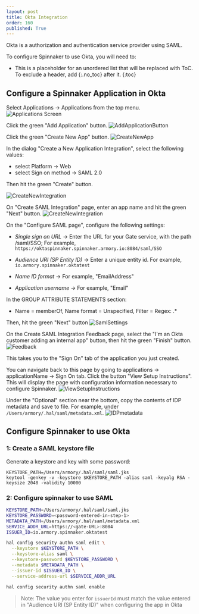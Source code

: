 ```yaml
---
layout: post
title: Okta Integration
order: 160
published: True
---
```



Okta is a authorization and authentication service provider using SAML.

To configure Spinnaker to use Okta, you will need to:

* This is a placeholder for an unordered list that will be replaced with ToC. To exclude a header, add {:.no_toc} after it.
{:toc}


## Configure a Spinnaker Application in Okta

Select Applications -> Applications from the top menu.
![Applications Screen](/assets/images/okta-applications.png)

Click the green "Add Application" button.
![AddApplicationButton](/assets/images/okta-addapplication.png)

Click the green "Create New App" button.
![CreateNewApp](/assets/images/okta-createnewapp.png)

In the dialog "Create a New Application Integration", select the following values:

* select Platform -> Web
* select Sign on method -> SAML 2.0

Then hit the green "Create" button.

![CreateNewIntegration](/assets/images/okta-createnewintegration.png)


On "Create SAML Integration" page, enter an app name and hit the green "Next" button.
![CreateNewIntegration](/assets/images/okta-appname.png)

On the "Configure SAML page", configure the following settings:

* *Single sign on URL* -> Enter the URL for your Gate service, with the path /saml/SSO;
  For example, `https://oktaspinnaker.spinnaker.armory.io:8084/saml/SSO`

* *Audience URI (SP Entity ID)* -> Enter a unique entity id. For example, `io.armory.spinnaker.oktatest`

* *Name ID format* -> For example, "EmailAddress"

* *Application username* -> For example, "Email"


In the GROUP ATTRIBUTE STATEMENTS section:

* Name = memberOf, Name format = Unspecified, Filter = Regex: .* 

Then, hit the green "Next" button
![SamlSettings](/assets/images/okta-samlsettings.png)

On the Create SAML Integration Feedback page, select the "I'm an Okta customer adding an internal app" button, then hit the green "Finish" button.
![Feedback](/assets/images/okta-feedback.png)


This takes you to the "Sign On" tab of the application you just created.

You can navigate back to this page by going to applications -> applicationName -> Sign On tab.
Click the button "View Setup Instructions".  This will display the page with configuration information
necessary to configure Spinnaker.
![ViewSetupInstructions](/assets/images/okta-viewsetupinstructions.png)

Under the "Optional" section near the bottom, copy the contents of IDP metadata and save to file. For example, under `/Users/armory/.hal/saml/metadata.xml`.
![IDPmetadata](/assets/images/okta-idpmetadata.png)

## Configure Spinnaker to use Okta

### 1: Create a SAML keystore file

Generate a keystore and key with some password:

    KEYSTORE_PATH=/Users/armory/.hal/saml/saml.jks
    keytool -genkey -v -keystore $KEYSTORE_PATH -alias saml -keyalg RSA -keysize 2048 -validity 10000

### 2: Configure spinnaker to use SAML
```bash
KEYSTORE_PATH=/Users/armory/.hal/saml/saml.jks
KEYSTORE_PASSWORD=<password-entered-in-step-1>
METADATA_PATH=/Users/armory/.hal/saml/metadata.xml
SERVICE_ADDR_URL=https://<gate-URL>:8084
ISSUER_ID=io.armory.spinnaker.oktatest

hal config security authn saml edit \
  --keystore $KEYSTORE_PATH \
  --keystore-alias saml \
  --keystore-password $KEYSTORE_PASSWORD \
  --metadata $METADATA_PATH \
  --issuer-id $ISSUER_ID \
  --service-address-url $SERVICE_ADDR_URL
    
hal config security authn saml enable
```

> Note: The value you enter for `issuerId` must match the value entered in "Audience URI (SP Entity ID)" when configuring the app in Okta
